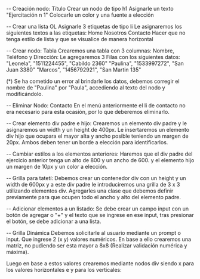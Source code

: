 -- Creación nodo: Título
Crear un nodo de tipo h1
Asignarle un texto "Ejercitación n 1"
Colocarle un color y una fuente a elección


-- Crear una lista OL
Asignarle 3 etiquetas de tipo li
Le asignaremos los siguientes textos a las etiquetas:
    Home
    Nosotros
    Contacto
Hacer que no tenga estilo de lista y que se visualice de manera horizontal

-- Crear nodo: Tabla
Crearemos una tabla con 3 columnas: Nombre, Teléfono y Dirección:
Le agregaremos 3 Filas con los siguientes datos:
"Leonela", "1511224455", "Cabildo 2360"
"Paulina", "1533997272", "San Juan 3380"
"Marcos", "1456792921", "San Martin 135"

(*) Se ha cometido un error al brindarle los datos, debemos corregir el nombre de "Paulina" por "Paula", accediendo al texto del nodo y modificándolo. 


-- Eliminar Nodo: Contacto
En el menú anteriormente el li de contacto no era necesario para esta ocasión, por lo que deberemos eliminarlo.


-- Crear elemento div padre e hijo:
Crearemos un elemento div padre y le asignaremos un width y un height de 400px. Le insertaremos un elemento div hijo que ocupara el mayor alta y ancho posible teniendo un margen de 20px. Ambos deben tener un borde a elección para identificarlos. 

-- Cambiar estilos a los elementos anteriores:
Haremos que el div padre del ejercicio anterior tenga un alto de 800 y un ancho de 600.
y el elemento hijo un margen de 10px y un color a elección.


-- Grilla para tatetí:
Debemos crear un contenedor div con un height y un width de 600px y a este div padre le introduciremos una grilla de 3 x 3 utilizando elementos div. Agregarles una clase que debemos definir previamente para que ocupen todo el ancho y alto del elemento padre.


-- Adicionar elementos a un listado:
Se debe crear un campo input con un botón de agregar o 
"+" y el texto que se ingrese en ese input, tras presionar el botón, se debe adicionar a una lista.


-- Grilla Dinámica
Debemos solicitarle al usuario mediante un prompt o input. Que ingrese 2 (x  y) valores numéricos. 
En base a ello crearemos una matriz, no pudiendo ser esta mayor a 8x8 (Realizar validación numérica y máxima).

Luego en base a estos valores crearemos mediante nodos div siendo x para los valores horizontales e y para los verticales:




